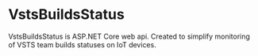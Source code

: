 # VstsBuildsStatus
VstsBuildsStatus is ASP.NET Core web api. Created to simplify monitoring of VSTS team builds statuses on IoT devices.
